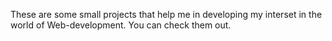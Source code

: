 These are some small projects that help me in developing my interset in the world of Web-development.
You can check them out.
